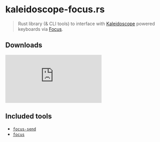 # kaleidoscope-focus.rs

> Rust library (& CLI tools) to interface with [Kaleidoscope][kaleidoscope]
> powered keyboards via [Focus][focus].

 [focus]: https://kaleidoscope.readthedocs.io/en/latest/plugins/Kaleidoscope-FocusSerial.html
 [kaleidoscope]: https://github.com/keyboardio/Kaleidoscope

## Downloads

[![Latest development builds][badge:development]][build:dev]

 [badge:development]: https://img.shields.io/github/v/release/keyboardio/kaleidoscope-focus.rs?include_prereleases&label=Development&style=for-the-badge
 [build:dev]: https://github.com/keyboardio/kaleidoscope-focus.rs/releases/tag/v0.1.0-snapshot

## Included tools

- [`focus-send`](docs/focus-send.md)
- [`focus`](docs/focus.md)
